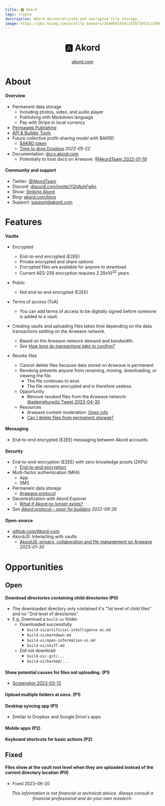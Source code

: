 ```yaml
---
title: 🅰 Akord
tags: crypto
description: Akord decentralizatd and encrypted file storage.
image: https://pbs.twimg.com/profile_banners/3540691454/1535710532/1500x500
---
```


<h1 style="text-align: center;">🅰 Akord</h1>

<p style="text-align: center; 
          font-style: italic;">
    <a href="https://akord.com" target="_blank">akord.com</a>
</p>

# About

#### Overview

- Permanent data storage
    - Including photos, video, and audio player
    - Publishing with Markdown language
    - Pay with Stripe in local currency
- [Permaweb Publishing](https://akord.com/products/web-app)
- [API & Builder Tools](https://akord.com/products/api)
- Future collective profit-sharing model with $AKRD
    - [$AKRD token](https://docs.akord.com/overview/about/usdakrd-token)
    - [Time to drop Dropbox](https://akord.com/blog/time-to-drop-dropbox) *2022-05-22*
- Documentation: [docs.akord.com](https://docs.akord.com)
    - Potentially to host docs on Arweave: [@AkordTeam 2022-01-19](https://twitter.com/AkordTeam/status/1616076783757193218)

#### Community and support

- Twitter: [@AkordTeam](https://twitter.com/AkordTeam)
- Discord: [discord.com/invite/YQVAyhFgAn](https://discord.com/invite/YQVAyhFgAn)
- Show: [Striking Akord](https://pca.st/ovg8l9ep)
- Blog: [akord.com/blog](https://akord.com/blog)
- Support: [support@akord.com](mailto:support@akord.com)

# Features

#### Vaults

- Encrypted
    - End-to-end encrypted (E2EE)
    - Private encrypted and share options
    - Encrypted files are available for anyone to download
    - Current AES-256 encryption requires $2.29x10^{32}$ years

- Public
    - Not end-to-end encrypted (E2EE)
- Terms of access (ToA)
    - You can add terms of access to be digitally signed before someone is added to a vault.
- Creating vaults and uploading files takes time depending on the data transactions settling on the Arweave network.
    - Based on the Arweave network demand and bandwidth.
    - *See [How long do transactions take to confirm?](https://docs.akord.com/v/app-docs/frequently-asked-questions/how-long-do-transactions-take-to-confirm)*
- Revoke files
    - Cannot delete files because data stored on Arweave is permanent
    - Revoking prevents anyone from renaming, moving, downloading, or viewing the file.
        - The file continues to exist.
        - The file remains encrypted and is therefore useless. 
    - Opportunity
        - Remove revoked files from the Arweave network: [@adamshurwitz Tweet 2023-04-30](https://twitter.com/adamshurwitz/status/1652718211052322817)
    - Resources
        - Arweave content moderation: [Open info](https://hackmd.io/@openinfo/arweave#Content-moderation)
        - [Can I delete files from permanent storage?](https://docs.akord.com/v/app-docs/frequently-asked-questions/can-i-delete-files-from-the-blockchain)

#### Messaging

- End-to-end encrypted (E2EE) messaging between Akord accounts

#### Security

- End-to-end-encryption (E2EE) with zero-knowledge proofs (ZKPs)
    - [End-to-end encryption](https://docs.akord.com/learn/end-to-end-encryption)
- Multi-factor authentication (MFA)
    - App
    - SMS
- Permanent data storage
    - [Arweave protocol](https://docs.akord.com/v/app-docs/arweave/arweave-protocol)
- Decentralization with Akord Explorer
    - [What if Akord no longer exists?](https://docs.akord.com/v/app-docs/frequently-asked-questions/what-if-akord-no-longer-exists)
- *See [Akord protocol – open for builders](https://akord.com/blog/the-akord-protocol-open-for-builders) 2022-09-26*

#### Open-source

- [github.com/Akord-com](https://github.com/Akord-com)
- AkordJS: Interacting with vaults
    - [AkordJS: privacy, collaboration and file management on Arweave](https://akord.com/blog/akordjs-privacy-collaboration-and-file-management-on-arweave) *2023-01-30*

# Opportunities

## Open

#### Download directories containing child directories (P0)

- The downloaded directory only contained it's "1st level of child files" and no "2nd level of directories".
- E.g. Download a `build-oi` folder.
  - Downloaded successfully
    - `build-oi/artificial-intelligence-ai.md`
    - `build-oi/markdown.md`
    - `build-oi/open-information-oi.md`
    - `build-oi/skiff.md`
  - Did not download
    - `build-oi/.git/...`
    - `build-oi/hackmd/...`

#### Show potential causes for files not uploading. (P1)

- [Screenshot 2023-03-13](https://drive.proton.me/urls/KQV6V4YCHM#cL8rBHUDdpMF)

#### Upload multiple folders at once. (P1)

#### Desktop syncing app (P1)

- Similar to Dropbox and Google Drive's apps

#### Mobile apps (P2)

#### Keyboard shortcuts for basic actions (P2)

## Fixed

#### Files show at the vault root level when they are uploaded instead of the current directory location (P0)

- Fixed 2023-06-20

<p style="text-align: center; font-style: italic">This information is not financial or technical advice. Always consult a financial professional and do your own research.</p>